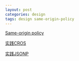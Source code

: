 ```yaml
---
layout: post
categories: design
tags: design same-origin-policy
---
```


[Same-origin policy](https://developer.mozilla.org/en-US/docs/Web/Security/Same-origin_policy)

[实践CROS](/algorithm/2020/02/29/实践CROS/)

[实践JSONP](/移动互联网/2018/02/23/实践JSONP/)